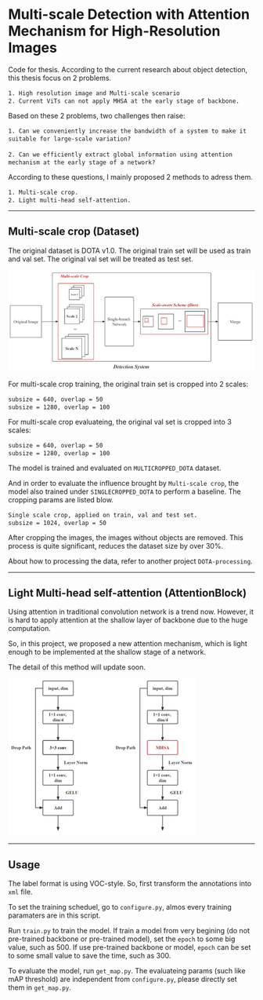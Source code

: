 # Multi-scale Detection with Attention Mechanism for High-Resolution Images

Code for thesis. According to the current research about object detection, this thesis focus on 2 problems. 
```
1. High resolution image and Multi-scale scenario
2. Current ViTs can not apply MHSA at the early stage of backbone.
```

Based on these 2 problems, two challenges then raise:
```
1. Can we conveniently increase the bandwidth of a system to make it suitable for large-scale variation?

2. Can we efficiently extract global information using attention mechanism at the early stage of a network?
```


According to these questions, I mainly proposed 2 methods to adress them.
```
1. Multi-scale crop.  
2. Light multi-head self-attention.  
```
---

## Multi-scale crop (Dataset)
The original dataset is DOTA v1.0. The original train set will be used as train and val set. The original val set will be treated as test set.

![msc](model_data/msc.png "msc")

For multi-scale crop training, the original train set is cropped into 2 scales:  
```
subsize = 640, overlap = 50
subsize = 1280, overlap = 100
```

For multi-scale crop evaluateing, the original val set is cropped into 3 scales:
```
subsize = 640, overlap = 50
subsize = 1280, overlap = 100
```

The model is trained and evaluated on `MULTICROPPED_DOTA` dataset.

And in order to evaluate the influence brought by `Multi-scale crop`, the model also trained under `SINGLECROPPED_DOTA` to perform a baseline. The cropping params are listed blow.  
```
Single scale crop, applied on train, val and test set.
subsize = 1024, overlap = 50
```
After cropping the images, the images without objects are removed. This process is quite significant, reduces the dataset size by over 30%.  

About how to processing the data, refer to another project `DOTA-processing`.

---

## Light Multi-head self-attention (AttentionBlock) 
Using attention in traditional convolution network is a trend now. However, it is hard to apply attention at the shallow layer of backbone due to the huge computation.

So, in this project, we proposed a new attention mechanism, which is light enough to be implemented at the shallow stage of a network.

The detail of this method will update soon.

![ab](model_data/ab.png "ab")

---

## Usage
The label format is using VOC-style. So, first transform the annotations into `xml` file.

To set the training scheduel, go to `configure.py`, almos every training paramaters are in this script.

Run `train.py` to train the model. If train a model from very begining (do not pre-trained backbone or pre-trained model), set the `epoch` to some big value, such as 500. If use pre-trained backbone or model, `epoch` can be set to some small value to save the time, such as 300.

To evaluate the model, run `get_map.py`. The evaluateing params (such like mAP threshold) are independent from `configure.py`, please directly set them in `get_map.py`.
